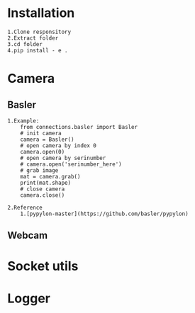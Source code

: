 # Installation
    1.Clone responsitory
    2.Extract folder
    3.cd folder
    4.pip install - e .
# Camera
## Basler
    1.Example:
        from connections.basler import Basler
        # init camera
        camera = Basler()
        # open camera by index 0
        camera.open(0)
        # open camera by serinumber
        # camera.open('serinumber_here')
        # grab image
        mat = camera.grab()
        print(mat.shape)
        # close camera
        camera.close()

    2.Reference
        1.[pypylon-master](https://github.com/basler/pypylon)
## Webcam
# Socket utils
# Logger
